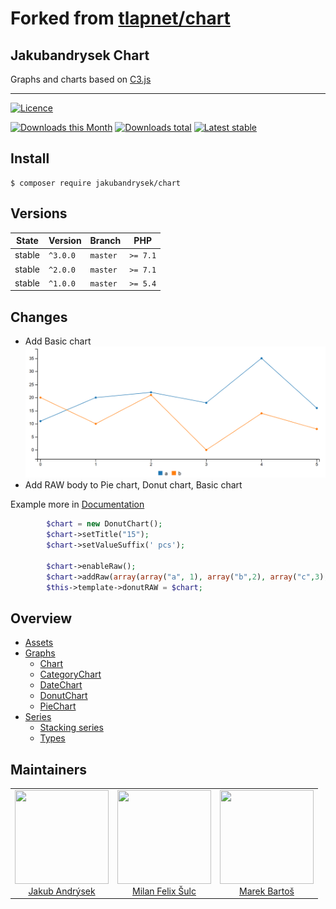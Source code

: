 # Forked from [tlapnet/chart](https://github.com/tlapnet/chart)

## Jakubandrysek Chart

Graphs and charts based on [C3.js](http://c3js.org/)

-----


[![Licence](https://img.shields.io/packagist/l/jakubandrysek/chart.svg?style=flat-square)](https://packagist.org/packages/jakubandrysek/chart)

[![Downloads this Month](https://img.shields.io/packagist/dm/jakubandrysek/chart.svg?style=flat-square)](https://packagist.org/packages/jakubandrysek/chart)
[![Downloads total](https://img.shields.io/packagist/dt/jakubandrysek/chart.svg?style=flat-square)](https://packagist.org/packages/jakubandrysek/chart)
[![Latest stable](https://img.shields.io/packagist/v/jakubandrysek/chart.svg?style=flat-square)](https://packagist.org/packages/jakubandrysek/chart)

## Install

```
$ composer require jakubandrysek/chart
```

## Versions

| State       | Version   | Branch   | PHP      |
|-------------|-----------|----------|----------|
| stable      | `^3.0.0`  | `master` | `>= 7.1` |
| stable      | `^2.0.0`  | `master` | `>= 7.1` |
| stable      | `^1.0.0`  | `master` | `>= 5.4` |

## Changes
- Add Basic chart
![Chart](.docs/assets/BasicChart.png?raw=true)
- Add RAW body to Pie chart, Donut chart, Basic chart

Example more in [Documentation](.docs/README.md)
```php
		$chart = new DonutChart();
		$chart->setTitle("15");
		$chart->setValueSuffix(' pcs');
		
		$chart->enableRaw();
		$chart->addRaw(array(array("a", 1), array("b",2), array("c",3), array("d",12)));
		$this->template->donutRAW = $chart;

```
## Overview

- [Assets](.docs/README.md#assets)
- [Graphs](.docs/README.md#graphs)
	- [Chart](.docs/README.md#chart)
	- [CategoryChart](.docs/README.md#categorychart)
	- [DateChart](.docs/README.md#datechart)
	- [DonutChart](.docs/README.md#donutchart)
	- [PieChart](.docs/README.md#piechart)
- [Series](.docs/README.md#series)
	- [Stacking series](.docs/README.md#stacking-series)
	- [Types](.docs/README.md#types)

## Maintainers

<table>
  <tbody>
    <tr>
      <td align="center">
        <a href="https://kubaandrysek.cz/">
            <img width="150" height="150" src="https://avatars2.githubusercontent.com/u/33494544?v=3&s=150">
        </a>
        </br>
        <a href="https://kubaandrysek.cz/">Jakub Andrýsek</a>
      </td>
      <td align="center">
        <a href="https://github.com/f3l1x">
            <img width="150" height="150" src="https://avatars2.githubusercontent.com/u/538058?v=3&s=150">
        </a>
        </br>
        <a href="https://github.com/f3l1x">Milan Felix Šulc</a>
      </td>
      <td align="center">
        <a href="https://github.com/mabar">
            <img width="150" height="150" src="https://avatars0.githubusercontent.com/u/20974277?s=400&v=4">
        </a>
        </br>
        <a href="https://github.com/mabar">Marek Bartoš</a>
      </td>
    </tr>
  <tbody>
</table>
